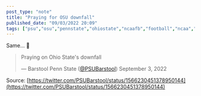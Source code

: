 ```yaml
---
post_type: "note" 
title: "Praying for OSU downfall"
published_date: "09/03/2022 20:09"
tags: ["psu","osu","pennstate","ohiostate","ncaafb","football","ncaa","collegefootball"]
---
```


Same... :pray:

> Praying on Ohio State&#39;s downfall</p>&mdash; Barstool Penn State ([@PSUBarstool](https://twitter.com/PSUBarstool)) September 3, 2022

Source: [https://twitter.com/PSUBarstool/status/1566230451378950144](https://twitter.com/PSUBarstool/status/1566230451378950144)